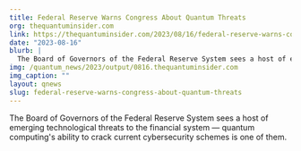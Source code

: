 ```yaml
---
title: Federal Reserve Warns Congress About Quantum Threats
org: thequantuminsider.com
link: https://thequantuminsider.com/2023/08/16/federal-reserve-warns-congress-about-quantum-threats/
date: "2023-08-16"
blurb: |
  The Board of Governors of the Federal Reserve System sees a host of emerging technological threats to the financial system — quantum computing's ability to crack current cybersecurity schemes is one of them.
img: /quantum_news/2023/output/0816.thequantuminsider.com
img_caption: ""
layout: qnews
slug: federal-reserve-warns-congress-about-quantum-threats
---
```


The Board of Governors of the Federal Reserve System sees a host of emerging technological threats to the financial system — quantum computing's ability to crack current cybersecurity schemes is one of them.
